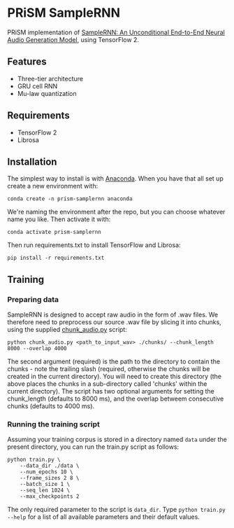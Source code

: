 # PRiSM SampleRNN  

PRiSM implementation of [SampleRNN: An Unconditional End-to-End Neural Audio Generation Model](https://arxiv.org/abs/1612.07837), using TensorFlow 2.

## Features

- Three-tier architecture
- GRU cell RNN
- Mu-law quantization

## Requirements
- TensorFlow 2
- Librosa

## Installation
The simplest way to install is with [Anaconda](https://www.anaconda.com/distribution/). When you have that all set up create a new environment with:

`conda create -n prism-samplernn anaconda`

We're naming the environment after the repo, but you can choose whatever name you like. Then activate it with:

`conda activate prism-samplernn`

Then run requirements.txt to install TensorFlow and Librosa:

`pip install -r requirements.txt`

## Training

### Preparing data

SampleRNN is designed to accept raw audio in the form of .wav files. We therefore need to preprocess our source .wav file by slicing it into chunks, using the supplied [chunk_audio.py](https://bitbucket.org/cmelen/prism-samplernn.py/master/chunk_audio.py) script:
```
python chunk_audio.py <path_to_input_wav> ./chunks/ --chunk_length 8000 --overlap 4000
```
The second argument (required) is the path to the directory to contain the chunks - note the trailing slash (required, otherwise the chunks will be created in the current directory). You will need to create this directory (the above places the chunks in a sub-directory called 'chunks' within the current directory). The script has two optional arguments for setting the chunk_length (defaults to 8000 ms), and the overlap betweem consecutive chunks (defaults to 4000 ms).

### Running the training script

Assuming your training corpus is stored in a directory named `data` under the present directory, you can run the train.py script as follows:

```shell
python train.py \
	--data_dir ./data \
	--num_epochs 10 \
	--frame_sizes 2 8 \
	--batch_size 1 \
	--seq_len 1024 \
	--max_checkpoints 2
```

The only required parameter to the script is `data_dir`. Type `python train.py --help` for a list of all available parameters and their default values.

